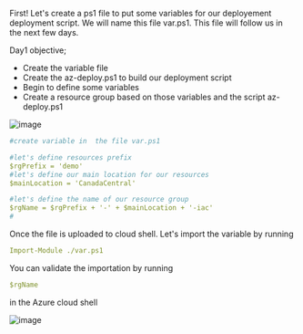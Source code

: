 First! Let's create a ps1 file to put some variables for our deployement deployment script. 
We will name this file var.ps1. This file will follow us in the next few days. 

Day1 objective;

-   Create the variable file
-   Create the az-deploy.ps1 to build our deployment script 
-   Begin to define some variables
-   Create a resource group based on those variables and the script az-deploy.ps1

![image](https://user-images.githubusercontent.com/101357756/222872679-323913c9-b2a4-4473-8c5b-86eaa31c4510.png)

```yaml
#create variable in  the file var.ps1

#let's define resources prefix
$rgPrefix = 'demo'
#let's define our main location for our resources
$mainLocation = 'CanadaCentral'

#let's define the name of our resource group
$rgName = $rgPrefix + '-' + $mainLocation + '-iac'
#
```

Once the file is uploaded to cloud shell. Let's import the variable by running 

```yaml
Import-Module ./var.ps1
```

You can validate the importation by running 
```yaml
$rgName
```
in the Azure cloud shell


![image](https://user-images.githubusercontent.com/101357756/222872689-b1f83bac-9345-4cdd-9c01-78d5390866c3.png)
